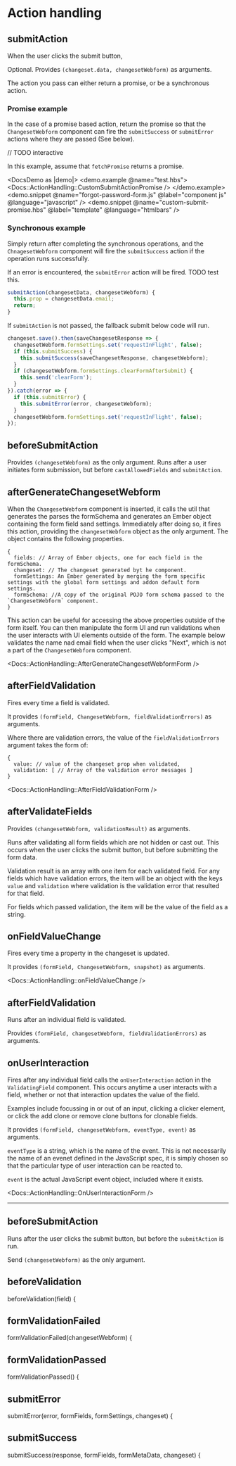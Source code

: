 # Action handling

## submitAction

When the user clicks the submit button, 

Optional. Provides `(changeset.data, changesetWebform)` as arguments.

The action you pass can either return a promise, or be a synchronous action. 

### Promise example

In the case of a promise based action, return the promise so that the `ChangesetWebform` component can fire the `submitSuccess` or `submitError` actions where they are passed (See below). 

// TODO interactive

In this example, assume that `fetchPromise` returns a promise.

<DocsDemo as |demo|>
  <demo.example @name="test.hbs">
    <Docs::ActionHandling::CustomSubmitActionPromise />
  </demo.example>
  <demo.snippet @name="forgot-password-form.js" @label="component js" @language="javascript" />
  <demo.snippet @name="custom-submit-promise.hbs" @label="template" @language="htmlbars" />
</DocsDemo>

### Synchronous example

Simply return after completing the synchronous operations, and the `ChnagesetWebform` component will fire the `submitSuccess` action if the operation runs successfully.

If an error is encountered, the `submitError` action will be fired. TODO test this.

```javascript
submitAction(changesetData, changesetWebform) {
  this.prop = changesetData.email;
  return;
}
```

If `submitAction` is not passed, the fallback submit below code will run.

```javascript
changeset.save().then(saveChangesetResponse => {
  changesetWebform.formSettings.set('requestInFlight', false);
  if (this.submitSuccess) {
    this.submitSuccess(saveChangesetResponse, changesetWebform);
  }
  if (changesetWebform.formSettings.clearFormAfterSubmit) {
    this.send('clearForm');
  }
}).catch(error => {
  if (this.submitError) {
    this.submitError(error, changesetWebform);
  }
  changesetWebform.formSettings.set('requestInFlight', false);
});
```

## beforeSubmitAction

Provides `(changesetWebform)` as the only argument. Runs after a user initiates form submission, but before `castAllowedFields` and `submitAction`.

## afterGenerateChangesetWebform 

When the `ChangesetWebform` component is inserted, it calls the util that generates the parses the formSchema and generates an Ember object containing the form field sand settings. Immediately after doing so, it fires this action, providing the `changesetWebform` object as the only argument. The object contains the following properties.

```
{
  fields: // Array of Ember objects, one for each field in the formSchema.
  changeset: // The changeset generated byt he component.
  formSettings: An Ember generated by merging the form specific settings with the global form settings and addon default form settings.
  formSchema: //A copy of the original POJO form schema passed to the  `ChangesetWebform` component.
}
```

This action can be useful for accessing the above properties outside of the form itself. You can then manipulate the form UI and run validations when the user interacts with UI elements outside of the form. The example below validates the name nad email field when the user clicks "Next", which is not a part of the `ChangesetWebform` component.

<Docs::ActionHandling::AfterGenerateChangesetWebformForm />

## afterFieldValidation

Fires every time a field is validated.

It provides `(formField, ChangesetWebform, fieldValidationErrors)` as arguments.

Where there are validation errors, the value of the `fieldValidationErrors` argument takes the form of:

```
{
  value: // value of the changeset prop when validated,
  validation: [ // Array of the validation error messages ]
}
```

<Docs::ActionHandling::AfterFieldValidationForm />

## afterValidateFields

Provides `(changesetWebform, validationResult)` as arguments.

Runs after validating all form fields which are not hidden or cast out. This occurs when the user clicks the submit button, but before submitting the form data.

Validation result is an array with one item for each validated field. For any fields which have validation errors, the item will be an object with the keys `value` and `validation` where validation is the validation error that resulted for that field.

For fields which passed validation, the item will be the value of the field as a string.

## onFieldValueChange

Fires every time a property in the changeset is updated.

It provides `(formField, ChangesetWebform, snapshot)` as arguments.

<!-- TODO explain snapshot -->

<Docs::ActionHandling::onFieldValueChange />

## afterFieldValidation

Runs after an individual field is validated.

Provides `(formField, changesetWebform, fieldValidationErrors)` as arguments.
## onUserInteraction

Fires after any individual field calls the `onUserInteraction` action in the `ValidatingField` component. This occurs anytime a user interacts with a field, whether or not that interaction updates the value of the field. 

Examples include focussing in or out of an input, clicking a clicker element, or click the add clone or remove clone buttons for clonable fields.

It provides `(formField, changesetWebform, eventType, event)` as arguments.

`eventType` is a string, which is the name of the event. This is not necessarily the name of an evenet defined in the JavaScript spec, it is simply chosen so that the particular type of user interaction can be reacted to.

<!-- TODO add all exisitng eventTypes in built in fields -->

`event` is the actual JavaScript event object, included where it exists.

<!-- TODO check if event cannot always be sent? -->

<Docs::ActionHandling::OnUserInteractionForm />

--------

## beforeSubmitAction

Runs after the user clicks the submit button, but before the `submitAction` is run.

Send `(changesetWebform)` as the only argument.

## beforeValidation

beforeValidation(field) {

## formValidationFailed

formValidationFailed(changesetWebform) {

## formValidationPassed

formValidationPassed() {

## submitError

submitError(error, formFields, formSettings, changeset) {

## submitSuccess

submitSuccess(response, formFields, formMetaData, changeset) {